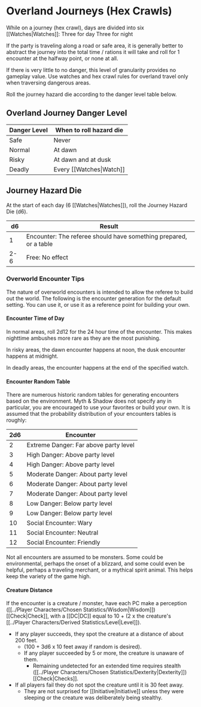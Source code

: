 # Overland Journeys (Hex Crawls)

While on a journey (hex crawl), days are divided into six [[Watches\|Watches]]: 
	Three for day
	Three for night 

If the party is traveling along a road or safe area, it is generally better to abstract the journey into the total time / rations it will take and roll for 1 encounter at the halfway point, or none at all. 

If there is very little to no danger, this level of granularity provides no gameplay value. Use watches and hex crawl rules for overland travel only when traversing dangerous areas.

Roll the journey hazard die according to the danger level table below.

## Overland Journey Danger Level

| Danger Level | When to roll hazard die   |
| ------------ | ------------------------- |
| Safe         | Never                     |
| Normal       | At dawn                   |
| Risky        | At dawn and at dusk       |
| Deadly       | Every [[Watches\|Watch]] |

## Journey Hazard Die

At the start of each day (6 [[Watches\|Watches]]), roll the Journey Hazard Die (d6).

| d6  | Result                                                            |
| --- | ----------------------------------------------------------------- |
| 1   | Encounter: The referee should have something prepared, or a table |
| 2-6 | Free: No effect                                                   |

### Overworld Encounter Tips

The nature of overworld encounters is intended to allow the referee to build out the world. The following is the encounter generation for the default setting. You can use it, or use it as a reference point for building your own.

#### Encounter Time of Day
In normal areas, roll 2d12 for the 24 hour time of the encounter. This makes nighttime ambushes more rare as they are the most punishing.

In risky areas, the dawn encounter happens at noon, the dusk encounter happens at midnight.

In deadly areas, the encounter happens at the end of the specified watch.

#### Encounter Random Table
There are numerous historic random tables for generating encounters based on the environment. Myth & Shadow does not specify any in particular, you are encouraged to use your favorites or build your own. It is assumed that the probability distribution of your encounters tables is roughly:

| 2d6 | Encounter                             |
| --- | ------------------------------------- |
| 2   | Extreme Danger: Far above party level |
| 3   | High Danger: Above party level        |
| 4   | High Danger: Above party level        |
| 5   | Moderate Danger: About party level    |
| 6   | Moderate Danger: About party level    |
| 7   | Moderate Danger: About party level    |
| 8   | Low Danger: Below party level         |
| 9   | Low Danger: Below party level         |
| 10  | Social Encounter: Wary                |
| 11  | Social Encounter: Neutral             |
| 12  | Social Encounter: Friendly            |
Not all encounters are assumed to be monsters. Some could be environmental, perhaps the onset of a blizzard, and some could even be helpful, perhaps a traveling merchant, or a mythical spirit animal. This helps keep the variety of the game high.

#### Creature Distance
If the encounter is a creature / monster, have each PC make a perception ([[../Player Characters/Chosen Statistics/Wisdom\|Wisdom]]) [[Check\|Check]], with a [[DC\|DC]] equal to 10 + (2 x the creature's [[../Player Characters/Derived Statistics/Level|Level]]).
- If any player succeeds, they spot the creature at a distance of about 200 feet.
	- (100 + 3d6 x 10 feet away if random is desired).
	- If any player succeeded by 5 or more, the creature is unaware of them.
		- Remaining undetected for an extended time requires stealth ([[../Player Characters/Chosen Statistics/Dexterity\|Dexterity]]) [[Check\|Checks]].
- If all players fail they do not spot the creature until it is 30 feet away.
	- They are not surprised for [[Initiative\|Initiative]] unless they were sleeping or the creature was deliberately being stealthy.

